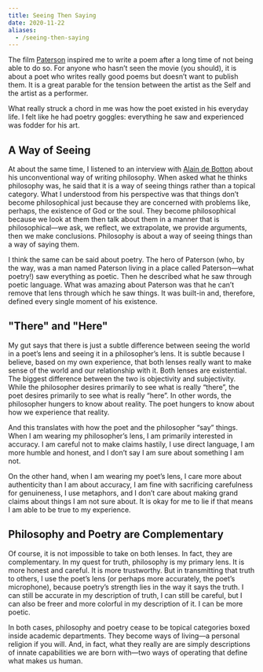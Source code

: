 ```yaml
---
title: Seeing Then Saying
date: 2020-11-22
aliases:
  - /seeing-then-saying
---
```

The film [Paterson](https://www.youtube.com/watch?v=m8pGJBgiiDU) inspired me to write a poem after a long time of not being able to do so. For anyone who hasn’t seen the movie (you should), it is about a poet who writes really good poems but doesn’t want to publish them. It is a great parable for the tension between the artist as the Self and the artist as a performer.

What really struck a chord in me was how the poet existed in his everyday life. I felt like he had poetry goggles: everything he saw and experienced was fodder for his art.

## A Way of Seeing

At about the same time, I listened to an interview with [Alain de Botton](https://philosophybites.com/2007/11/alain-de-botton.html) about his unconventional way of writing philosophy. When asked what he thinks philosophy was, he said that it is a way of seeing things rather than a topical category. What I understood from his perspective was that things don’t become philosophical just because they are concerned with problems like, perhaps, the existence of God or the soul. They become philosophical because we look at them then talk about them in a manner that is philosophical—we ask, we reflect, we extrapolate, we provide arguments, then we make conclusions. Philosophy is about a way of seeing things than a way of saying them.

I think the same can be said about poetry. The hero of Paterson (who, by the way, was a man named Paterson living in a place called Paterson—what poetry!) saw everything as poetic. Then he described what he saw through poetic language. What was amazing about Paterson was that he can’t remove that lens through which he saw things. It was built-in and, therefore, defined every single moment of his existence.

## "There" and "Here"

My gut says that there is just a subtle difference between seeing the world in a poet’s lens and seeing it in a philosopher’s lens. It is subtle because I believe, based on my own experience, that both lenses really want to make sense of the world and our relationship with it. Both lenses are existential. The biggest difference between the two is objectivity and subjectivity. While the philosopher desires primarily to see what is really “there”, the poet desires primarily to see what is really “here”. In other words, the philosopher hungers to know about reality. The poet hungers to know about how we experience that reality.

And this translates with how the poet and the philosopher “say” things. When I am wearing my philosopher’s lens, I am primarily interested in accuracy. I am careful not to make claims hastily, I use direct language, I am more humble and honest, and I don’t say I am sure about something I am not.

On the other hand, when I am wearing my poet’s lens, I care more about authenticity than I am about accuracy, I am fine with sacrificing carefulness for genuineness, I use metaphors, and I don’t care about making grand claims about things I am not sure about. It is okay for me to lie if that means I am able to be true to my experience.

## Philosophy and Poetry are Complementary

Of course, it is not impossible to take on both lenses. In fact, they are complementary. In my quest for truth, philosophy is my primary lens. It is more honest and careful. It is more trustworthy. But in transmitting that truth to others, I use the poet’s lens (or perhaps more accurately, the poet’s microphone), because poetry’s strength lies in the way it says the truth. I can still be accurate in my description of truth, I can still be careful, but I can also be freer and more colorful in my description of it. I can be more poetic.

In both cases, philosophy and poetry cease to be topical categories boxed inside academic departments. They become ways of living—a personal religion if you will. And, in fact, what they really are are simply descriptions of innate capabilities we are born with—two ways of operating that define what makes us human.
